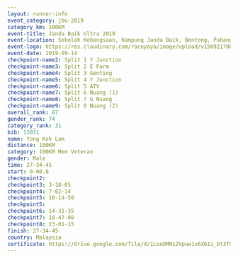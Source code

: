 ```yaml
---
layout: runner-info 
event_category: jbu-2019 
category_km: 100KM 
event-title: Janda Baik Ultra 2019  
event-location: Sekolah Kebangsaan, Kampung Janda Baik, Bentong, Pahang, Malaysia 
event-logo: https://res.cloudinary.com/raceyaya/image/upload/v1569217009/logo/janda-baik_vch1pc.jpg 
event-date: 2019-09-14 
checkpoint-name2: Split 1 Y Junction 
checkpoint-name3: Split 2 E Farm 
checkpoint-name4: Split 3 Genting 
checkpoint-name5: Split 4 Y Junction 
checkpoint-name6: Split 5 ATV 
checkpoint-name7: Split 6 Nuang (1) 
checkpoint-name8: Split 7 G Nuang 
checkpoint-name9: Split 8 Nuang (2) 
overall_rank: 87
gender_rank: 74
category_rank: 31
bib: 12031
name: Yong Kok Lam
distance: 100KM
category: 100KM Men Veteran
gender: Male
time: 27-34-45
start: 0-00.0
checkpoint2: 
checkpoint3: 3-18-05
checkpoint4: 7-02-14
checkpoint5: 10-14-50
checkpoint5: 
checkpoint6: 14-31-35
checkpoint7: 18-47-08
checkpoint8: 23-01-15
finish: 27-34-45
country: Malaysia
certificate: https://drive.google.com/file/d/1LooDMN1ZVpuw1v6Xb1i_Dt3f5VhFmp3j/view?usp=sharing
---
```

